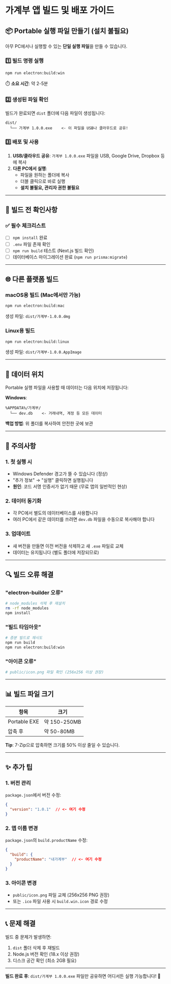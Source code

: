 # 가계부 앱 빌드 및 배포 가이드

## 📦 Portable 실행 파일 만들기 (설치 불필요)

아무 PC에서나 실행할 수 있는 **단일 실행 파일**을 만들 수 있습니다.

### 1️⃣ 빌드 명령 실행

```bash
npm run electron:build:win
```

⏱️ **소요 시간**: 약 2-5분

### 2️⃣ 생성된 파일 확인

빌드가 완료되면 `dist` 폴더에 다음 파일이 생성됩니다:

```
dist/
  └── 가계부 1.0.0.exe    <- 이 파일을 USB나 클라우드로 공유!
```

### 3️⃣ 배포 및 사용

1. **USB/클라우드 공유**: `가계부 1.0.0.exe` 파일을 USB, Google Drive, Dropbox 등에 복사
2. **다른 PC에서 실행**:
   - 파일을 원하는 폴더에 복사
   - 더블 클릭으로 바로 실행
   - **설치 불필요, 관리자 권한 불필요**

---

## 🔧 빌드 전 확인사항

### ✅ 필수 체크리스트

- [ ] `npm install` 완료
- [ ] `.env` 파일 존재 확인
- [ ] `npm run build` 테스트 (Next.js 빌드 확인)
- [ ] 데이터베이스 마이그레이션 완료 (`npm run prisma:migrate`)

---

## 🌐 다른 플랫폼 빌드

### macOS용 빌드 (Mac에서만 가능)
```bash
npm run electron:build:mac
```
생성 파일: `dist/가계부-1.0.0.dmg`

### Linux용 빌드
```bash
npm run electron:build:linux
```
생성 파일: `dist/가계부-1.0.0.AppImage`

---

## 💾 데이터 위치

Portable 실행 파일을 사용할 때 데이터는 다음 위치에 저장됩니다:

**Windows**:
```
%APPDATA%/가계부/
  └── dev.db    <- 거래내역, 계정 등 모든 데이터
```

**백업 방법**: 위 폴더를 복사하여 안전한 곳에 보관

---

## 🚨 주의사항

### 1. 첫 실행 시
- Windows Defender 경고가 뜰 수 있습니다 (정상)
- "추가 정보" → "실행" 클릭하면 실행됩니다
- **원인**: 코드 서명 인증서가 없기 때문 (무료 앱의 일반적인 현상)

### 2. 데이터 동기화
- 각 PC에서 별도의 데이터베이스를 사용합니다
- 여러 PC에서 같은 데이터를 쓰려면 `dev.db` 파일을 수동으로 복사해야 합니다

### 3. 업데이트
- 새 버전을 만들면 이전 버전을 삭제하고 새 `.exe` 파일로 교체
- 데이터는 유지됩니다 (별도 폴더에 저장되므로)

---

## 🔍 빌드 오류 해결

### "electron-builder 오류"
```bash
# node_modules 삭제 후 재설치
rm -rf node_modules
npm install
```

### "빌드 타임아웃"
```bash
# 증분 빌드로 재시도
npm run build
npm run electron:build:win
```

### "아이콘 오류"
```bash
# public/icon.png 파일 확인 (256x256 이상 권장)
```

---

## 📊 빌드 파일 크기

| 항목 | 크기 |
|------|------|
| Portable EXE | 약 150-250MB |
| 압축 후 | 약 50-80MB |

**Tip**: 7-Zip으로 압축하면 크기를 50% 이상 줄일 수 있습니다.

---

## ✨ 추가 팁

### 1. 버전 관리
`package.json`에서 버전 수정:
```json
{
  "version": "1.0.1"  // <- 여기 수정
}
```

### 2. 앱 이름 변경
`package.json`의 `build.productName` 수정:
```json
{
  "build": {
    "productName": "내가계부"  // <- 여기 수정
  }
}
```

### 3. 아이콘 변경
- `public/icon.png` 파일 교체 (256x256 PNG 권장)
- 또는 `.ico` 파일 사용 시 `build.win.icon` 경로 수정

---

## 📞 문제 해결

빌드 중 문제가 발생하면:
1. `dist` 폴더 삭제 후 재빌드
2. Node.js 버전 확인 (18.x 이상 권장)
3. 디스크 공간 확인 (최소 2GB 필요)

---

**빌드 완료 후**: `dist/가계부 1.0.0.exe` 파일만 공유하면 어디서든 실행 가능합니다! 🎉

